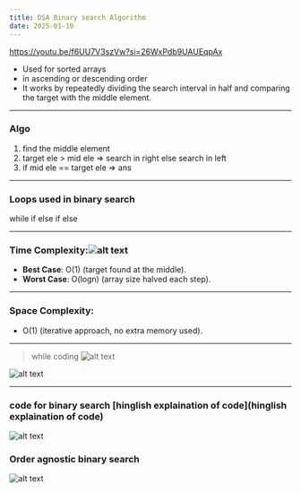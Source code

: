```yaml
---
title: DSA Binary search Algorithm
date: 2025-01-10
---
```


https://youtu.be/f6UU7V3szVw?si=26WxPdb9UAUEqpAx

- Used for sorted arrays
- in ascending or descending order
- It works by repeatedly dividing the search interval in half and comparing the target with the middle element.
---

### Algo

1. find the middle element
2. target ele > mid ele => search in right else search in left
3. if mid ele == target ele => ans

---
### Loops used in binary search

while
	if
		else if 
		 else 

---
### Time Complexity:![alt text](/images/Pastedimage20241126204755.png)


- **Best Case**: O(1) (target found at the middle).
- **Worst Case**: O(log⁡n)   (array size halved each step).

----
### Space Complexity:

- O(1) (iterative approach, no extra memory used).

---
> while coding
![alt text](/images/Pastedimage20241128052751.png)

![alt text](/images/Pastedimage20241128052907.png)

---
### code for binary search [hinglish explaination of code](hinglish explaination of code)

![alt text](/images/Pastedimage20241128054208.png)

### Order agnostic binary search

![alt text](/images/Pastedimage20241128061939.png)




